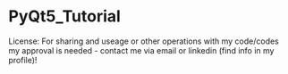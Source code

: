 # PyQt5_Tutorial

License: For sharing and useage or other operations with my code/codes my approval is needed - contact me via email or linkedin (find info in my profile)!
